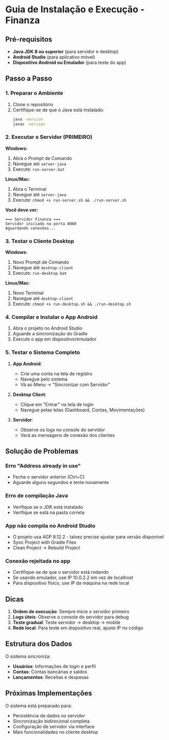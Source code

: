 # Guia de Instalação e Execução - Finanza

## Pré-requisitos

- **Java JDK 8 ou superior** (para servidor e desktop)
- **Android Studio** (para aplicativo móvel)
- **Dispositivo Android ou Emulador** (para teste do app)

## Passo a Passo

### 1. Preparar o Ambiente

1. Clone o repositório
2. Certifique-se de que o Java está instalado:
   ```bash
   java -version
   javac -version
   ```

### 2. Executar o Servidor (PRIMEIRO)

**Windows:**
1. Abra o Prompt de Comando
2. Navegue até `server-java`
3. Execute: `run-server.bat`

**Linux/Mac:**
1. Abra o Terminal
2. Navegue até `server-java`
3. Execute: `chmod +x run-server.sh && ./run-server.sh`

**Você deve ver:**
```
=== Servidor Finanza ===
Servidor iniciado na porta 8080
Aguardando conexões...
```

### 3. Testar o Cliente Desktop

**Windows:**
1. Novo Prompt de Comando
2. Navegue até `desktop-client`
3. Execute: `run-desktop.bat`

**Linux/Mac:**
1. Novo Terminal
2. Navegue até `desktop-client`
3. Execute: `chmod +x run-desktop.sh && ./run-desktop.sh`

### 4. Compilar e Instalar o App Android

1. Abra o projeto no Android Studio
2. Aguarde a sincronização do Gradle
3. Execute o app em dispositivo/emulador

### 5. Testar o Sistema Completo

1. **App Android**: 
   - Crie uma conta na tela de registro
   - Navegue pelo sistema
   - Vá ao Menu → "Sincronizar com Servidor"

2. **Desktop Client**:
   - Clique em "Entrar" na tela de login
   - Navegue pelas telas (Dashboard, Contas, Movimentações)

3. **Servidor**:
   - Observe os logs no console do servidor
   - Verá as mensagens de conexão dos clientes

## Solução de Problemas

### Erro "Address already in use"
- Feche o servidor anterior (Ctrl+C)
- Aguarde alguns segundos e tente novamente

### Erro de compilação Java
- Verifique se o JDK está instalado
- Verifique se está na pasta correta

### App não compila no Android Studio
- O projeto usa AGP 8.12.2 - talvez precise ajustar para versão disponível
- Sync Project with Gradle Files
- Clean Project → Rebuild Project

### Conexão rejeitada no app
- Certifique-se de que o servidor está rodando
- Se usando emulador, use IP 10.0.2.2 em vez de localhost
- Para dispositivo físico, use IP da máquina na rede local

## Dicas

1. **Ordem de execução**: Sempre inicie o servidor primeiro
2. **Logs úteis**: Observe o console do servidor para debug
3. **Teste gradual**: Teste servidor → desktop → mobile
4. **Rede local**: Para teste em dispositivo real, ajuste IP no código

## Estrutura dos Dados

O sistema sincroniza:
- **Usuários**: Informações de login e perfil
- **Contas**: Contas bancárias e saldos
- **Lançamentos**: Receitas e despesas

## Próximas Implementações

O sistema está preparado para:
- Persistência de dados no servidor
- Sincronização bidirecional completa
- Configuração de servidor via interface
- Mais funcionalidades no cliente desktop